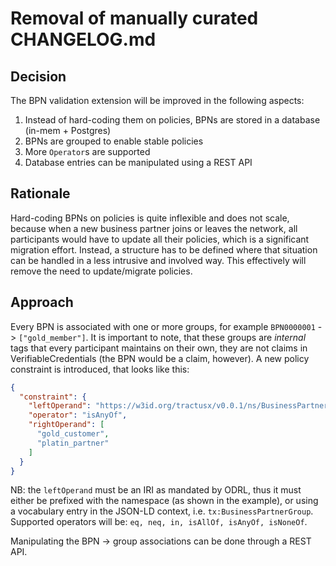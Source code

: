 # Removal of manually curated CHANGELOG.md

## Decision

The BPN validation extension will be improved in the following aspects:

1. Instead of hard-coding them on policies, BPNs are stored in a database (in-mem + Postgres)
2. BPNs are grouped to enable stable policies
3. More `Operator`s are supported
4. Database entries can be manipulated using a REST API

## Rationale

Hard-coding BPNs on policies is quite inflexible and does not scale, because when a new business partner joins or leaves
the network, all participants would have to update all their policies, which is a significant migration effort. Instead,
a structure has to be defined where that situation can be handled in a less intrusive and involved way. This effectively
will remove the need to update/migrate policies.

## Approach

Every BPN is associated with one or more groups, for example `BPN0000001` -> `["gold_member"]`. It is important to note,
that these groups are _internal_ tags that every participant maintains on their own, they are not claims in
VerifiableCredentials (the BPN would be a claim, however). A new policy constraint is introduced, that looks like this:

```json
{
  "constraint": {
    "leftOperand": "https://w3id.org/tractusx/v0.0.1/ns/BusinessPartnerGroup",
    "operator": "isAnyOf",
    "rightOperand": [
      "gold_customer",
      "platin_partner"
    ]
  }
}
```

NB: the `leftOperand` must be an IRI as mandated by ODRL, thus it must either be prefixed with the namespace (as shown
in the example), or using a vocabulary entry in the JSON-LD context, i.e. `tx:BusinessPartnerGroup`. Supported operators
will be: `eq, neq, in, isAllOf, isAnyOf, isNoneOf`.

Manipulating the BPN -> group associations can be done through a REST API.
